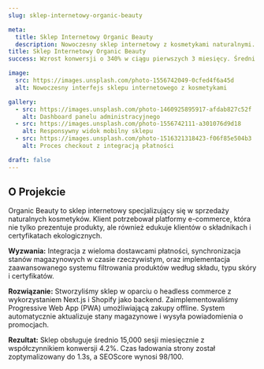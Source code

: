 ```yaml
---
slug: sklep-internetowy-organic-beauty

meta:
  title: Sklep Internetowy Organic Beauty
  description: Nowoczesny sklep internetowy z kosmetykami naturalnymi. Integracja z systemem płatności,
title: Sklep Internetowy Organic Beauty
success: Wzrost konwersji o 340% w ciągu pierwszych 3 miesięcy. Średni czas ładowania strony poniżej 1.5s, współczynnik odrzuceń spadł z 65% do 28%.

image:
  src: https://images.unsplash.com/photo-1556742049-0cfed4f6a45d
  alt: Nowoczesny interfejs sklepu internetowego z kosmetykami

gallery:
  - src: https://images.unsplash.com/photo-1460925895917-afdab827c52f
    alt: Dashboard panelu administracyjnego
  - src: https://images.unsplash.com/photo-1556742111-a301076d9d18
    alt: Responsywny widok mobilny sklepu
  - src: https://images.unsplash.com/photo-1516321318423-f06f85e504b3
    alt: Proces checkout z integracją płatności

draft: false
---
```


## O Projekcie

Organic Beauty to sklep internetowy specjalizujący się w sprzedaży naturalnych kosmetyków. Klient potrzebował platformy e-commerce, która nie tylko prezentuje produkty, ale również edukuje klientów o składnikach i certyfikatach ekologicznych.

**Wyzwania:** Integracja z wieloma dostawcami płatności, synchronizacja stanów magazynowych w czasie rzeczywistym, oraz implementacja zaawansowanego systemu filtrowania produktów według składu, typu skóry i certyfikatów.

**Rozwiązanie:** Stworzyliśmy sklep w oparciu o headless commerce z wykorzystaniem Next.js i Shopify jako backend. Zaimplementowaliśmy Progressive Web App (PWA) umożliwiającą zakupy offline. System automatycznie aktualizuje stany magazynowe i wysyła powiadomienia o promocjach.

**Rezultat:** Sklep obsługuje średnio 15,000 sesji miesięcznie z współczynnikiem konwersji 4.2%. Czas ładowania strony został zoptymalizowany do 1.3s, a SEOScore wynosi 98/100.

